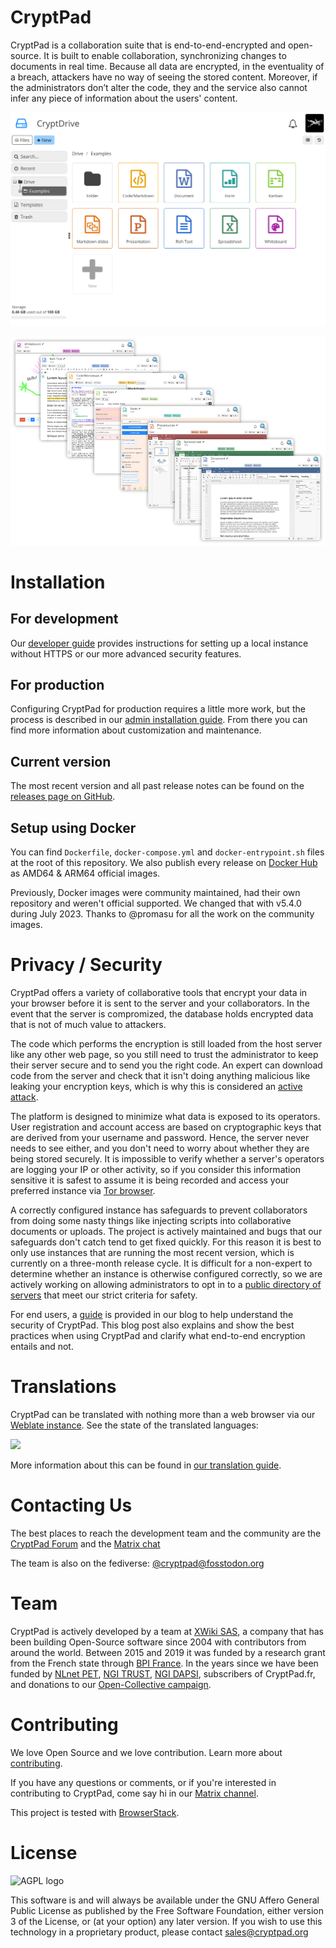 <!--
SPDX-FileCopyrightText: 2023 XWiki CryptPad Team <contact@cryptpad.org> and contributors

SPDX-License-Identifier: AGPL-3.0-or-later
-->

# CryptPad

CryptPad is a collaboration suite that is end-to-end-encrypted and open-source. It is built to enable collaboration, synchronizing changes to documents in real time. Because all data are encrypted, in the eventuality of a breach, attackers have no way of seeing the stored content. Moreover, if the administrators don’t alter the code, they and the service also cannot infer any piece of information about the users' content.

![Drive screenshot](screenshot.png "preview of the CryptDrive")

![Suite screenshots](screenshot-suite.png "all CyptPad applications: Document, Sheet, Presentation, Form, Kanban, Code, Rich Text, Whiteboard")

# Installation

## For development

Our [developer guide](https://docs.cryptpad.org/en/dev_guide/setup.html) provides instructions for setting up a local instance without HTTPS or our more advanced security features.

## For production

Configuring CryptPad for production requires a little more work, but the process is described in our [admin installation guide](https://docs.cryptpad.org/en/admin_guide/installation.html). From there you can find more information about customization and maintenance.

## Current version

The most recent version and all past release notes can be found on the [releases page on GitHub](https://github.com/cryptpad/cryptpad/releases/).

## Setup using Docker

You can find `Dockerfile`, `docker-compose.yml` and `docker-entrypoint.sh` files at the root of this repository. We also publish every release on [Docker Hub](https://hub.docker.com/r/cryptpad/cryptpad) as AMD64 & ARM64 official images.

Previously, Docker images were community maintained, had their own repository and weren't official supported. We changed that with v5.4.0 during July 2023. Thanks to @promasu for all the work on the community images.

# Privacy / Security

CryptPad offers a variety of collaborative tools that encrypt your data in your browser
before it is sent to the server and your collaborators. In the event that the server is
compromized, the database holds encrypted data that is not of much value to attackers.

The code which performs the encryption is still loaded from the host server like any
other web page, so you still need to trust the administrator to keep their server secure
and to send you the right code. An expert can download code from the server and check
that it isn't doing anything malicious like leaking your encryption keys, which is why
this is considered an [active attack].

The platform is designed to minimize what data is exposed to its operators. User
registration and account access are based on cryptographic keys that are derived from your
username and password. Hence, the server never needs to see either, and you don't need to
worry about whether they are being stored securely. It is impossible to verify whether a
server's operators are logging your IP or other activity, so if you consider this
information sensitive it is safest to assume it is being recorded and access your
preferred instance via [Tor browser].

A correctly configured instance has safeguards to prevent collaborators from doing some
nasty things like injecting scripts into collaborative documents or uploads. The project
is actively maintained and bugs that our safeguards don't catch tend to get fixed quickly.
For this reason it is best to only use instances that are running the most recent version,
which is currently on a three-month release cycle. It is difficult for a non-expert to
determine whether an instance is otherwise configured correctly, so we are actively
working on allowing administrators to opt in to a [public directory of
servers](https://cryptpad.org/instances/) that
meet our strict criteria for safety.

For end users, a [guide](https://blog.cryptpad.org/2024/03/14/Most-Secure-CryptPad-Usage/)
is provided in our blog to help understand the security of CryptPad. This blog post
also explains and show the best practices when using CryptPad and clarify what end-to-end
encryption entails and not.

# Translations

CryptPad can be translated with nothing more than a web browser via our
[Weblate instance](https://weblate.cryptpad.org/projects/cryptpad/app/). See the state of the translated languages:

![](https://weblate.cryptpad.org/widgets/cryptpad/-/app/multi-auto.svg)

More information about this can be found in [our translation guide](/customize.dist/translations/README.md).

# Contacting Us

The best places to reach the development team and the community are the [CryptPad Forum](https://forum.cryptpad.org) and the [Matrix chat](https://matrix.to/#/#cryptpad:matrix.xwiki.com)

The team is also on the fediverse: [@cryptpad@fosstodon.org](https://fosstodon.org/@cryptpad)

# Team

CryptPad is actively developed by a team at [XWiki SAS](https://www.xwiki.com), a company that has been building Open-Source software since 2004 with contributors from around the world. Between 2015 and 2019 it was funded by a research grant from the French state through [BPI France](https://www.bpifrance.fr/). In the years since we have been funded by [NLnet PET](https://nlnet.nl/PET/), [NGI TRUST](https://www.ngi.eu/ngi-projects/ngi-trust/), [NGI DAPSI](https://dapsi.ngi.eu/), subscribers of CryptPad.fr, and donations to our [Open-Collective campaign](https://opencollective.com/cryptpad).

# Contributing

We love Open Source and we love contribution. Learn more about [contributing](https://docs.cryptpad.org/en/how_to_contribute.html).

If you have any questions or comments, or if you're interested in contributing to CryptPad, come say hi in our [Matrix channel](https://app.element.io/#/room/#cryptpad:matrix.xwiki.com).

This project is tested with [BrowserStack](https://www.browserstack.com/).

# License

![AGPL logo](https://www.gnu.org/graphics/agplv3-155x51.png "GNU Affero General Public License")

This software is and will always be available under the GNU Affero General Public License as
published by the Free Software Foundation, either version 3 of the License, or (at your option)
any later version. If you wish to use this technology in a proprietary product, please contact
sales@cryptpad.org

[Tor browser]: https://www.torproject.org/download/
[active attack]: https://en.wikipedia.org/wiki/Attack_(computing)#Types_of_attack

